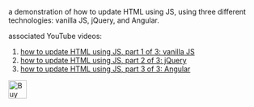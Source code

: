 a demonstration of how to update HTML using JS, using three different technologies: vanilla JS, jQuery, and Angular.

associated YouTube videos:
1. [how to update HTML using JS, part 1 of 3: vanilla JS](https://www.youtube.com/watch?v=JuH9AovTF08)
2. [how to update HTML using JS, part 2 of 3: jQuery](https://www.youtube.com/watch?v=dyi4wGr6f0I)
3. [how to update HTML using JS, part 3 of 3: Angular](https://www.youtube.com/watch?v=PujrD7M0qh4)

<a href='https://ko-fi.com/A0A12KQ16' target='_blank'><img height='36' style='border:0px;height:36px;' src='https://cdn.ko-fi.com/cdn/kofi3.png?v=3' border='0' alt='Buy Me a Coffee at ko-fi.com' /></a>
